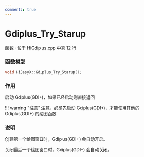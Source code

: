 ```yaml
---
comments: true
---
```


# Gdiplus_Try_Starup
函数 · 位于 HiGdiplus.cpp 中第 12 行

### 函数模型

```cpp
void HiEasyX::Gdiplus_Try_Starup();
```

### 作用
启动 Gdiplus(GDI+)，如果已经启动则直接返回

!!! warning "注意"
    注意，必须先启动 Gdiplus(GDI+)，才能使用其他的 Gdiplus(GDI+) 的绘图函数

### 说明
创建第一个绘图窗口时，Gdiplus(GDI+) 会自动开启。

关闭最后一个绘图窗口时，Gdiplus(GDI+) 会自动关闭。